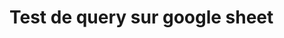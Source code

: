 # Test de query sur google sheet

<html>
<body>
	<script type="text/javascript" src="https://www.gstatic.com/charts/loader.js"></script>
	<script type="text/javascript" src="functions.js"></script>	
	<script type="text/javascript">

		//charge la lib google charts
		google.charts.load('current', {'packages':['corechart','table']});

		//lance la fonction anonyme en parametre une fois la librairie chargee
		google.charts.setOnLoadCallback(
			function() {
				//envoie la 1e requete url+query1 a Google
				sendQuery(url, query1, function(response) {

					//extrait une DataTable declaree globale de la 1e reponse recue.
					dataQuery1 = extractDataTableFromAnswer(response);
					
					//envoie la 2e requete url+query2 a Google
					sendQuery(url, query2, function(response) {

						//extrait une DataTable declaree globale de la 2e reponse recue.
						dataQuery2 = extractDataTableFromAnswer(response);

						//fusionne les deux tables avec Join
						var data = google.visualization.data.join(dataQuery1, dataQuery2, 'inner', [[1,1], [2,2]], [3], [3]);
						console.log("numberOfRows :\ndataQuery1: " + dataQuery1.getNumberOfRows() + " , dataQuery2: " + dataQuery2.getNumberOfRows() + " , dataJoined: " + data.getNumberOfRows());

						//genere les graphiques Google Charts et les affiche
						drawChart(data);
					});
				}); 
			});

		var url = 'https://docs.google.com/spreadsheets/d/1ZdhTerwqhyGxmSyCpfmQGeCHynFL2gcbC-PJ56NzXrE/gviz/tq?sheet=Sheet1&headers=1&tq=';
		var query1 = 'SELECT A, B, C, H WHERE D ="-its" AND F = 0 LABEL H "-its"';
		var query2 = 'SELECT A, B, C, H WHERE D ="-its -smt -ltsminpath" AND F = 0 LABEL H "-its -smt -ltsminpath"';
	</script>
	<div id="table_div" style="width: 600px; height: 300px;"></div>
	<div id="chart_div" style="width: 600px; height: 500px;"></div>
</body>
</html>